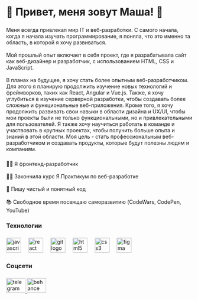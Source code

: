 <h1 align="left">👋 Привет, меня зовут Маша! 👋</h1>

###

<p align="left">Меня всегда привлекал мир IT и веб-разработки. С самого начала, когда я начала изучать программирование, я поняла, что это именно та область, в которой я хочу развиваться.<br><br>
Мой прошлый опыт включает в себя проект, где я разрабатывала сайт как веб-дизайнер и разработчик, с использованием HTML, CSS и JavaScript.<br><br>
В планах на будущее, я хочу стать более опытным веб-разработчиком. Для этого я планирую продолжить изучение новых технологий и фреймворков, таких как React, Angular и Vue.js. Также, я хочу углубиться в изучение серверной разработки, чтобы создавать более сложные и функциональные веб-приложения.
Кроме того, я хочу продолжить развивать свои навыки в области дизайна и UX/UI, чтобы мои проекты были не только функциональными, но и привлекательными для пользователей.
Я также хочу научиться работать в команде и участвовать в крупных проектах, чтобы получить больше опыта и знаний в этой области.
Моя цель - стать профессиональным веб-разработчиком и создавать продукты, которые будут полезны людям и компаниям.</p>

###

<p align="left">👩‍💻 Я фронтенд-разработчик<br><br>👩‍🎓 Закончила курс Я.Практикум по веб-разработке<br><br>📝 Пишу чистый и понятный код<br><br>📚 Свободное время посвящаю саморазвитию (CodeWars, CodePen, YouTube)</p>

###

<h3 align="left">Технологии</h3>

###

<div align="left">
  <img src="https://cdn.jsdelivr.net/gh/devicons/devicon/icons/javascript/javascript-original.svg" height="40" alt="javascript logo"  />
  <img width="12" />
  <img src="https://cdn.jsdelivr.net/gh/devicons/devicon/icons/react/react-original.svg" height="40" alt="react logo"  />
  <img width="12" />
  <img src="https://cdn.jsdelivr.net/gh/devicons/devicon/icons/git/git-original.svg" height="40" alt="git logo"  />
  <img width="12" />
  <img src="https://cdn.jsdelivr.net/gh/devicons/devicon/icons/html5/html5-plain-wordmark.svg" height="40" alt="html5 logo"  />
  <img width="12" />
  <img src="https://cdn.jsdelivr.net/gh/devicons/devicon/icons/css3/css3-plain-wordmark.svg" height="40" alt="css3 logo"  />
  <img width="12" />
  <img src="https://cdn.jsdelivr.net/gh/devicons/devicon/icons/figma/figma-original.svg" height="40" alt="figma logo"  />
</div>

###

<h3 align="left">Соцсети</h3>

###

<div align="left">
  <a href="https://t.me/mashenkatel" target="_blank">
    <img src="https://raw.githubusercontent.com/maurodesouza/profile-readme-generator/master/src/assets/icons/social/telegram/default.svg" width="52" height="40" alt="telegram logo"  />
  </a>
  <a href="https://www.behance.net/mariakezhun" target="_blank">
    <img src="https://raw.githubusercontent.com/maurodesouza/profile-readme-generator/master/src/assets/icons/social/behance/default.svg" width="52" height="40" alt="behance logo"  />
  </a>
</div>

###
